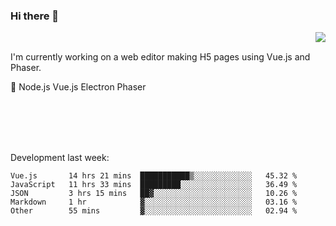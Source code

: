 ### Hi there 👋

<img align="right" src="https://github-readme-stats.vercel.app/api?username=jasonpanggo"/>

<br>
<p align="left">
I'm currently working on a web editor making H5 pages using Vue.js and Phaser.
</p>
<p align="left">
📖 Node.js Vue.js Electron Phaser
</p>
<br>
<br>
<br>
<br>

Development last week:
<!--START_SECTION:waka-->
```text
Vue.js       14 hrs 21 mins  ███████████▒░░░░░░░░░░░░░   45.32 % 
JavaScript   11 hrs 33 mins  █████████░░░░░░░░░░░░░░░░   36.49 % 
JSON         3 hrs 15 mins   ██▓░░░░░░░░░░░░░░░░░░░░░░   10.26 % 
Markdown     1 hr            ▓░░░░░░░░░░░░░░░░░░░░░░░░   03.16 % 
Other        55 mins         ▓░░░░░░░░░░░░░░░░░░░░░░░░   02.94 % 
```
<!--END_SECTION:waka-->

<!--
**JASONPANGGO/jasonpanggo** is a ✨ _special_ ✨ repository because its `README.md` (this file) appears on your GitHub profile.

Here are some ideas to get you started:

- 🔭 I’m currently working on ...
- 🌱 I’m currently learning ...
- 👯 I’m looking to collaborate on ...
- 🤔 I’m looking for help with ...
- 💬 Ask me about ...
- 📫 How to reach me: ...
- 😄 Pronouns: ...
- ⚡ Fun fact: ...
-->
